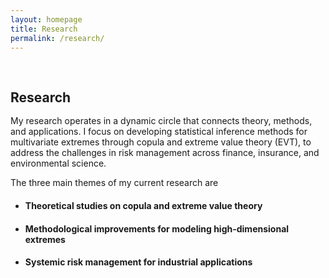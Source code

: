 ```yaml
---
layout: homepage
title: Research
permalink: /research/
---
```


<h1 id="research"></h1>

<h2 style="margin: 60px 0px -15px;">Research</h2>
<br>

My research operates in a dynamic circle that connects theory, methods, and applications. I focus on developing statistical inference methods for multivariate extremes through copula and extreme value theory (EVT), to address the challenges in risk management across finance, insurance, and environmental science.

The three main themes of my current research are

- #### Theoretical studies on copula and extreme value theory
  
    <!-- Amid the growing demand for statistical methods to handle high-dimensional and complex datasets, the inference of extreme values presents unique challenges. In contrast to typical big data scenarios, extreme values are inherently rare.
    Thus, the focus of \textbf{extreme value inference} is on extrapolation instead of interpolation.
    A major theme of my research is to develop theoretically justified frameworks and statistical estimation methods that enable reliable extrapolation from observed data to unobserved extremes. -->

- #### Methodological improvements for modeling high-dimensional extremes
  
- #### Systemic risk management for industrial applications